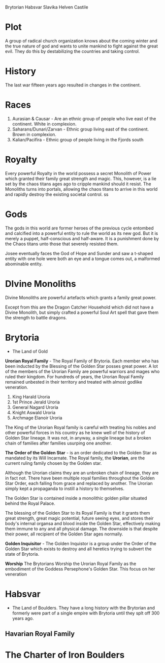 Brytorian
Habsvar
Slavika
Helven
Castile

# Plot
A group of radical church organization knows about the coming winter and the true nature of god and wants to unite mankind to fight against the great evil. They do this by destabilizing the countries and taking control.

# History
The last war fifteen years ago resulted in changes in the continent.

# Races
1. Aurasian & Causar - Are an ethnic group of people who live east of the continent. White in complexion.
2. Saharans/Dunari/Zarvan - Ethnic group living east of the continent. Brown in complexion.
3. Kalian/Pacifira - Ethnic group of people living in the Fjords south

# Royalty 
Every powerful Royalty in the world possess a secret Monolith of Power which granted their family great strength and magic. This, however, is a lie set by the chaos titans ages ago to cripple mankind should it resist. The Monoliths turns into portals, allowing the chaos titans to arrive in this world and rapidly destroy the existing societal control.
ss
# Gods
The gods in this world are former heroes of the previous cycle entombed and calcified into a powerful entity to rule the world as its new god. But it is merely a puppet, half-conscious and half-aware. It is a punishment done by the Chaos titans unto those that severely resisted them.

Josee eventually faces the God of Hope and Sunder and saw a t-shaped entity with one hole were both an eye and a tongue comes out, a malformed abominable entity.

# DIvine Monoliths
Divine Monoliths are powerful artefacts which grants a family great power.

Except from this are the Dragon Catcher Household which did not have a Divine Monolith, but simply crafted a powerful Soul Art spell that gave them the strength to battle dragons.


# Brytoria
- The Land of Gold
  
**Urorian Royal Family** - The Royal Family of Brytoria. Each member who has been inducted by the Blessing of the Golden Star posses great power. A lot of the members of the Urorian Family are powerful warriors and mages who ruled their kingdom. For hundreds of years, the Urorian Royal Family remained unbested in their territory and treated with almost godlike veneration. 

1. King Harald Uroria
2. 1st Prince Jerald Uroria
3. General Nagard Uroria 
4. Knight Aswald Uroria
5. Archmage Elanoir Uroria

The King of the Urorian Royal family is careful with treating his nobles and other powerful forces in his country as he knew well of the history of Golden Star lineage. It was not, in anyway, a single lineage but a broken chain of families after families usurping one another.

**The Order of the Golden Star** - is an order dedicated to the Golden Star as mandated by its Will Incarnate. The Royal family, the **Urorian**, are the current ruling family chosen by the Golden star.

Although the Urorian claims they are an unbroken chain of lineage, they are in fact not. There have been multiple royal families throughout the Golden Star Order, each falling from grace and replaced by another. The Urorian simply kept a propaganda to instill a history to themselves.

The Golden Star is contained inside a monolithic golden pillar situated behind the Royal Palace.

The blessing of the Golden Star to its Royal Family is that it grants them great strength, great magic potential, future seeing eyes, and stores their body's internal organsa and blood inside the Golden Star, effectively making them immune to any and all physical  damage. The downside is that despite their power, all recipient of the Golden Star ages normally.

**Golden Inquisitor** - The Golden Inquistor is a group under the Order of the Golden Star which exists to destroy and all heretics trying to subvert the state of Brytoria.

**Worship**
The Brytorians Worship the Urorian Royal Family as the embodiment of the Goddess Persephone's Golden Star. This focus on her veneration 




# Habsvar 
- The Land of Boulders. They have a long history with the Brytorian and formerly were part of a single empire with Brytoria until they splt off 300 years ago.
 
**Havarian Royal Family**
- 

# The Charter of Iron Boulders












